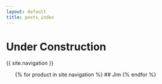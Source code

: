 ```yaml
---
layout: default
title: posts_index
---
```


# Under Construction

  {{ site.navigation }}
  <ul>
   {% for product in site.navigation %}
   ## Jim
   {% endfor %}
  </ul>



 
